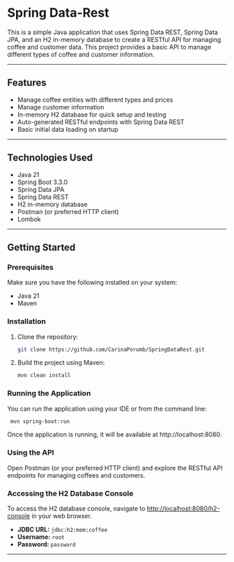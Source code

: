# Spring Data-Rest

This is a simple Java application that uses Spring Data REST, Spring Data JPA, and an H2 in-memory database to create a
RESTful API for managing coffee and customer data. This project provides a basic API to manage different types of coffee
and customer information.

---

## Features

- Manage coffee entities with different types and prices
- Manage customer information
- In-memory H2 database for quick setup and testing
- Auto-generated RESTful endpoints with Spring Data REST
- Basic initial data loading on startup

---

## Technologies Used

- Java 21
- Spring Boot 3.3.0
- Spring Data JPA
- Spring Data REST
- H2 in-memory database
- Postman (or preferred HTTP client)
- Lombok

---

## Getting Started

### Prerequisites

Make sure you have the following installed on your system:

- Java 21
- Maven

### Installation

1. Clone the repository:

    ```bash
    git clone https://github.com/CarinaPorumb/SpringDataRest.git
    ```

2. Build the project using Maven:

    ```bash
    mvn clean install
    ```

### Running the Application

   You can run the application using your IDE or from the command line:

  ```bash
   mvn spring-boot:run
   ```

Once the application is running, it will be available at http://localhost:8080.

### Using the API

Open Postman (or your preferred HTTP client) and explore the RESTful API endpoints for managing coffees and customers.

### Accessing the H2 Database Console

To access the H2 database console, navigate to [http://localhost:8080/h2-console](http://localhost:8080/h2-console) in
your web browser.

- **JDBC URL:** `jdbc:h2:mem:coffee`
- **Username:** `root`
- **Password:** `password`

---
